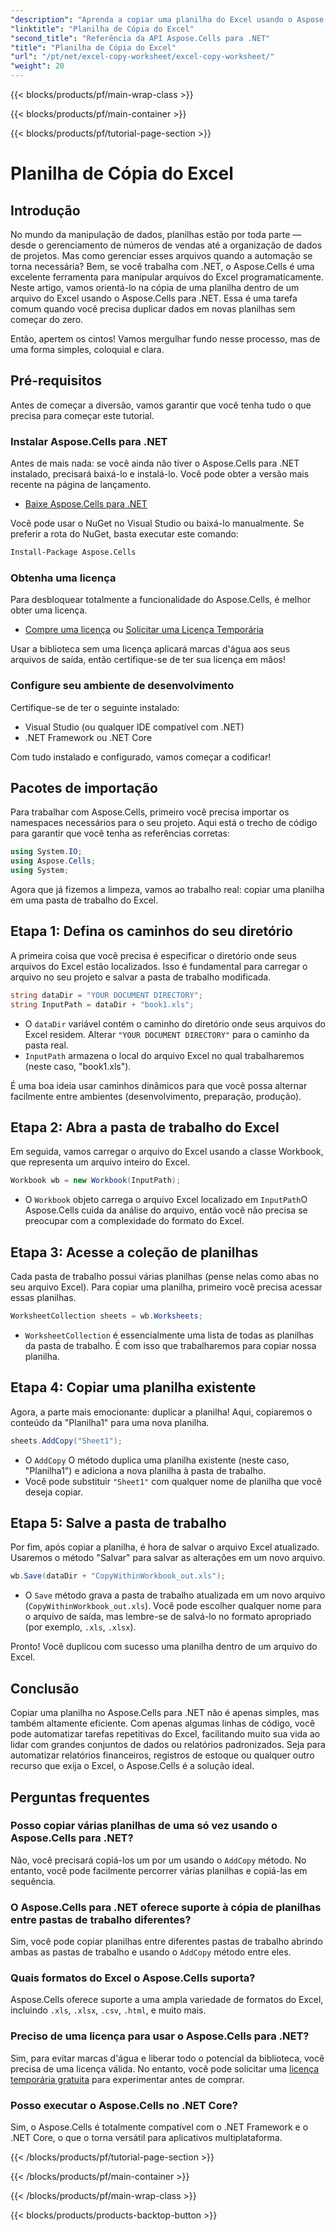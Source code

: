 ```yaml
---
"description": "Aprenda a copiar uma planilha do Excel usando o Aspose.Cells para .NET com este guia passo a passo fácil de seguir. Ideal para desenvolvedores .NET que buscam automatizar tarefas do Excel."
"linktitle": "Planilha de Cópia do Excel"
"second_title": "Referência da API Aspose.Cells para .NET"
"title": "Planilha de Cópia do Excel"
"url": "/pt/net/excel-copy-worksheet/excel-copy-worksheet/"
"weight": 20
---
```


{{< blocks/products/pf/main-wrap-class >}}

{{< blocks/products/pf/main-container >}}

{{< blocks/products/pf/tutorial-page-section >}}

# Planilha de Cópia do Excel

## Introdução

No mundo da manipulação de dados, planilhas estão por toda parte — desde o gerenciamento de números de vendas até a organização de dados de projetos. Mas como gerenciar esses arquivos quando a automação se torna necessária? Bem, se você trabalha com .NET, o Aspose.Cells é uma excelente ferramenta para manipular arquivos do Excel programaticamente. Neste artigo, vamos orientá-lo na cópia de uma planilha dentro de um arquivo do Excel usando o Aspose.Cells para .NET. Essa é uma tarefa comum quando você precisa duplicar dados em novas planilhas sem começar do zero.

Então, apertem os cintos! Vamos mergulhar fundo nesse processo, mas de uma forma simples, coloquial e clara.

## Pré-requisitos

Antes de começar a diversão, vamos garantir que você tenha tudo o que precisa para começar este tutorial.

### Instalar Aspose.Cells para .NET
Antes de mais nada: se você ainda não tiver o Aspose.Cells para .NET instalado, precisará baixá-lo e instalá-lo. Você pode obter a versão mais recente na página de lançamento.

- [Baixe Aspose.Cells para .NET](https://releases.aspose.com/cells/net/)

Você pode usar o NuGet no Visual Studio ou baixá-lo manualmente. Se preferir a rota do NuGet, basta executar este comando:

```bash
Install-Package Aspose.Cells
```

### Obtenha uma licença
Para desbloquear totalmente a funcionalidade do Aspose.Cells, é melhor obter uma licença.

- [Compre uma licença](https://purchase.aspose.com/buy) ou [Solicitar uma Licença Temporária](https://purchase.aspose.com/temporary-license/)

Usar a biblioteca sem uma licença aplicará marcas d'água aos seus arquivos de saída, então certifique-se de ter sua licença em mãos!

### Configure seu ambiente de desenvolvimento
Certifique-se de ter o seguinte instalado:
- Visual Studio (ou qualquer IDE compatível com .NET)
- .NET Framework ou .NET Core

Com tudo instalado e configurado, vamos começar a codificar!

## Pacotes de importação

Para trabalhar com Aspose.Cells, primeiro você precisa importar os namespaces necessários para o seu projeto. Aqui está o trecho de código para garantir que você tenha as referências corretas:

```csharp
using System.IO;
using Aspose.Cells;
using System;
```

Agora que já fizemos a limpeza, vamos ao trabalho real: copiar uma planilha em uma pasta de trabalho do Excel.

## Etapa 1: Defina os caminhos do seu diretório
A primeira coisa que você precisa é especificar o diretório onde seus arquivos do Excel estão localizados. Isso é fundamental para carregar o arquivo no seu projeto e salvar a pasta de trabalho modificada.

```csharp
string dataDir = "YOUR DOCUMENT DIRECTORY";
string InputPath = dataDir + "book1.xls";
```

- O `dataDir` variável contém o caminho do diretório onde seus arquivos do Excel residem. Alterar `"YOUR DOCUMENT DIRECTORY"` para o caminho da pasta real.
- `InputPath` armazena o local do arquivo Excel no qual trabalharemos (neste caso, "book1.xls").

É uma boa ideia usar caminhos dinâmicos para que você possa alternar facilmente entre ambientes (desenvolvimento, preparação, produção).

## Etapa 2: Abra a pasta de trabalho do Excel
Em seguida, vamos carregar o arquivo do Excel usando a classe Workbook, que representa um arquivo inteiro do Excel.

```csharp
Workbook wb = new Workbook(InputPath);
```

- O `Workbook` objeto carrega o arquivo Excel localizado em `InputPath`O Aspose.Cells cuida da análise do arquivo, então você não precisa se preocupar com a complexidade do formato do Excel.

## Etapa 3: Acesse a coleção de planilhas
Cada pasta de trabalho possui várias planilhas (pense nelas como abas no seu arquivo Excel). Para copiar uma planilha, primeiro você precisa acessar essas planilhas.

```csharp
WorksheetCollection sheets = wb.Worksheets;
```

- `WorksheetCollection` é essencialmente uma lista de todas as planilhas da pasta de trabalho. É com isso que trabalharemos para copiar nossa planilha.

## Etapa 4: Copiar uma planilha existente
Agora, a parte mais emocionante: duplicar a planilha! Aqui, copiaremos o conteúdo da "Planilha1" para uma nova planilha.

```csharp
sheets.AddCopy("Sheet1");
```

- O `AddCopy` O método duplica uma planilha existente (neste caso, "Planilha1") e adiciona a nova planilha à pasta de trabalho.
- Você pode substituir `"Sheet1"` com qualquer nome de planilha que você deseja copiar.

## Etapa 5: Salve a pasta de trabalho
Por fim, após copiar a planilha, é hora de salvar o arquivo Excel atualizado. Usaremos o método "Salvar" para salvar as alterações em um novo arquivo.

```csharp
wb.Save(dataDir + "CopyWithinWorkbook_out.xls");
```

- O `Save` método grava a pasta de trabalho atualizada em um novo arquivo (`CopyWithinWorkbook_out.xls`). Você pode escolher qualquer nome para o arquivo de saída, mas lembre-se de salvá-lo no formato apropriado (por exemplo, `.xls`, `.xlsx`).

Pronto! Você duplicou com sucesso uma planilha dentro de um arquivo do Excel.

## Conclusão

Copiar uma planilha no Aspose.Cells para .NET não é apenas simples, mas também altamente eficiente. Com apenas algumas linhas de código, você pode automatizar tarefas repetitivas do Excel, facilitando muito sua vida ao lidar com grandes conjuntos de dados ou relatórios padronizados. Seja para automatizar relatórios financeiros, registros de estoque ou qualquer outro recurso que exija o Excel, o Aspose.Cells é a solução ideal.

## Perguntas frequentes

### Posso copiar várias planilhas de uma só vez usando o Aspose.Cells para .NET?
Não, você precisará copiá-los um por um usando o `AddCopy` método. No entanto, você pode facilmente percorrer várias planilhas e copiá-las em sequência.

### O Aspose.Cells para .NET oferece suporte à cópia de planilhas entre pastas de trabalho diferentes?
Sim, você pode copiar planilhas entre diferentes pastas de trabalho abrindo ambas as pastas de trabalho e usando o `AddCopy` método entre eles.

### Quais formatos do Excel o Aspose.Cells suporta?
Aspose.Cells oferece suporte a uma ampla variedade de formatos do Excel, incluindo `.xls`, `.xlsx`, `.csv`, `.html`, e muito mais.

### Preciso de uma licença para usar o Aspose.Cells para .NET?
Sim, para evitar marcas d'água e liberar todo o potencial da biblioteca, você precisa de uma licença válida. No entanto, você pode solicitar uma [licença temporária gratuita](https://purchase.aspose.com/temporary-license) para experimentar antes de comprar.

### Posso executar o Aspose.Cells no .NET Core?
Sim, o Aspose.Cells é totalmente compatível com o .NET Framework e o .NET Core, o que o torna versátil para aplicativos multiplataforma.

{{< /blocks/products/pf/tutorial-page-section >}}

{{< /blocks/products/pf/main-container >}}

{{< /blocks/products/pf/main-wrap-class >}}

{{< blocks/products/products-backtop-button >}}